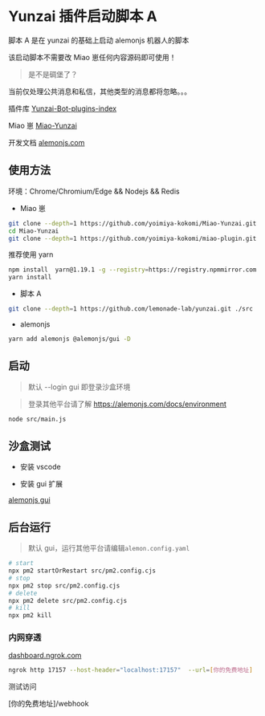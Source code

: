 # Yunzai 插件启动脚本 A

脚本 A 是在 yunzai 的基础上启动 alemonjs 机器人的脚本

该启动脚本不需要改 Miao 崽任何内容源码即可使用！

> 是不是碉堡了？

当前仅处理公共消息和私信，其他类型的消息都将忽略。。。

插件库 [Yunzai-Bot-plugins-index](https://github.com/yhArcadia/Yunzai-Bot-plugins-index)

Miao 崽 [Miao-Yunzai](https://github.com/yoimiya-kokomi/Miao-Yunzai)

开发文档 [alemonjs.com](https://alemonjs.com)

## 使用方法

环境：Chrome/Chromium/Edge && Nodejs && Redis

- Miao 崽

```sh
git clone --depth=1 https://github.com/yoimiya-kokomi/Miao-Yunzai.git
cd Miao-Yunzai
git clone --depth=1 https://github.com/yoimiya-kokomi/miao-plugin.git ./plugins/miao-plugin/
```

推荐使用 yarn

```sh
npm install  yarn@1.19.1 -g --registry=https://registry.npmmirror.com
yarn install
```

- 脚本 A

```sh
git clone --depth=1 https://github.com/lemonade-lab/yunzai.git ./src
```

- alemonjs

```sh
yarn add alemonjs @alemonjs/gui -D
```

## 启动

> 默认 --login gui 即登录沙盒环境

> 登录其他平台请了解 https://alemonjs.com/docs/environment

```sh
node src/main.js
```

## 沙盒测试

- 安装 vscode

- 安装 gui 扩展

[alemonjs gui](https://marketplace.visualstudio.com/items?itemName=lemonade-x.alemonjs-gui)

## 后台运行

> 默认 gui，运行其他平台请编辑`alemon.config.yaml`

```sh
# start
npx pm2 startOrRestart src/pm2.config.cjs
# stop
npx pm2 stop src/pm2.config.cjs
# delete
npx pm2 delete src/pm2.config.cjs
# kill
npx pm2 kill
```

### 内网穿透

[dashboard.ngrok.com](https://dashboard.ngrok.com)

```sh
ngrok http 17157 --host-header="localhost:17157"  --url=[你的免费地址]
```

测试访问

[你的免费地址]/webhook
